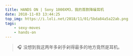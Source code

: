 ```yaml
---
title: HANDS ON | Sony 1000XM3，我的首款降噪耳机
date: 2018-11-03 13:44:25
top_img: https://i.loli.net/2018/11/01/5bda84a5a22ab.png
tags:
    - sexy-moves
    - hands-on
---
```


> 🎧 没想到我这两年多剁手剁得最多的地方竟然是耳机。

